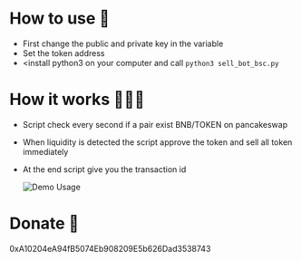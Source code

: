# How to use 👀

- First change the public and private key in the variable
- Set the token address 
- <install python3 on your computer and call 
  `python3 sell_bot_bsc.py`
  
# How it works 🏋🏻‍♂️
  
- Script check every second if a pair exist BNB/TOKEN on pancakeswap
- When liquidity is detected the script approve the token and sell all token immediately
- At the end script give you the transaction id


  ![Demo Usage](https://i.ibb.co/G5qqx0x/Capture-d-e-cran-2023-03-10-a-13-44-30.png)
  
  
  
# Donate 🗿

  0xA10204eA94fB5074Eb908209E5b626Dad3538743
  
